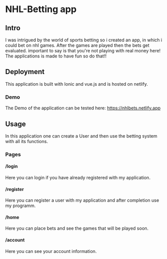 # NHL-Betting app

## Intro

I was intrigued by the world of sports betting so i created an app, in which i could bet on nhl games.
After the games are played then the bets get evaluated.
important to say is that you're not playing with real money here! The applications is made to have fun so do that!!

## Deployment 

This application is built with Ionic and vue.js and is hosted on netlify.

### Demo

The Demo of the application can be tested here: https://nhlbets.netlify.app

## Usage

In this application one can create a User and then use the betting system with all its functions.

### Pages

#### /login

Here you can login if you have already registered with my application.

#### /register

Here you can register a user with my application and after completion use my programm.

#### /home

Here you can place bets and see the games that will be played soon.

#### /account

Here you can see your account information.